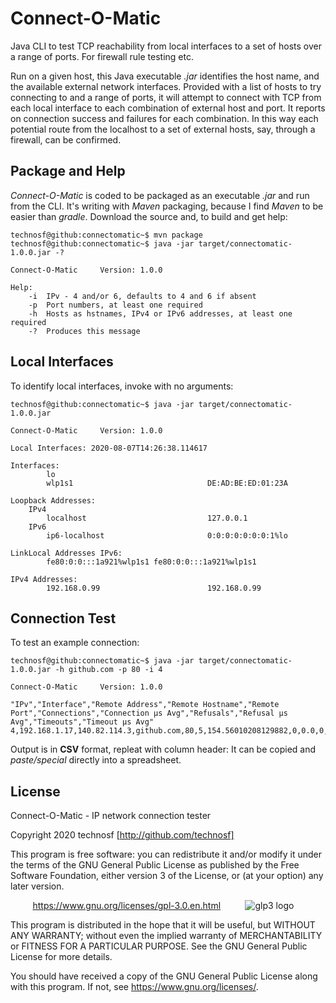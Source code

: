 # Connect-O-Matic
Java CLI to test TCP reachability from local interfaces to a set of hosts over a range of ports. For firewall rule testing etc.

Run on a given host, this Java executable _.jar_ identifies the host name, and the available external network interfaces. Provided with a list of hosts to try connecting to and a range of ports, it will attempt to connect with TCP from each local interface to each combination of external host and port.
It reports on connection success and failures for each combination.
In this way each potential route from the localhost to a set of external hosts, say, through a firewall, can be confirmed.

## Package and Help
_Connect-O-Matic_ is coded to be packaged as an executable _.jar_ and run from the CLI. It's writing with _Maven_ packaging, because I find _Maven_ to be easier than _gradle_. Download the source and, to build and get help:

```console
technosf@github:connectomatic~$ mvn package
technosf@github:connectomatic~$ java -jar target/connectomatic-1.0.0.jar -?	

Connect-O-Matic		Version: 1.0.0

Help:
	-i	IPv - 4 and/or 6, defaults to 4 and 6 if absent
	-p	Port numbers, at least one required
	-h	Hosts as hstnames, IPv4 or IPv6 addresses, at least one required
	-?	Produces this message
```
	
## Local Interfaces
To identify local interfaces, invoke with no arguments:	

```console
technosf@github:connectomatic~$ java -jar target/connectomatic-1.0.0.jar

Connect-O-Matic		Version: 1.0.0

Local Interfaces: 2020-08-07T14:26:38.114617

Interfaces:
		lo                              	
		wlp1s1                          	DE:AD:BE:ED:01:23A

Loopback Addresses:
	IPv4
		localhost                       	127.0.0.1
	IPv6
		ip6-localhost                   	0:0:0:0:0:0:0:1%lo

LinkLocal Addresses IPv6:
		fe80:0:0:::1a921%wlp1s1	fe80:0:0:::1a921%wlp1s1

IPv4 Addresses:
		192.168.0.99                    	192.168.0.99
```
## Connection Test
To test an example connection:

```console
technosf@github:connectomatic~$ java -jar target/connectomatic-1.0.0.jar -h github.com -p 80 -i 4

Connect-O-Matic		Version: 1.0.0

"IPv","Interface","Remote Address","Remote Hostname","Remote Port","Connections","Connection μs Avg","Refusals","Refusal μs Avg","Timeouts","Timeout μs Avg"
4,192.168.1.17,140.82.114.3,github.com,80,5,154.56010208129882,0,0.0,0,0.0
```
Output is in **CSV** format, repleat with column header: It can be copied and _paste/special_ directly into a spreadsheet.

## License

Connect-O-Matic - IP network connection tester

Copyright 2020  technosf  [http://github.com/technosf]

This program is free software: you can redistribute it and/or modify
it under the terms of the GNU General Public License as published by
the Free Software Foundation, either version 3 of the License, or
(at your option) any later version.

&nbsp;&nbsp;&nbsp;&nbsp;&nbsp;&nbsp;&nbsp;&nbsp;
https://www.gnu.org/licenses/gpl-3.0.en.html
&nbsp;&nbsp;&nbsp;&nbsp;&nbsp;&nbsp;&nbsp;&nbsp;
![glp3 logo](https://www.gnu.org/graphics/gplv3-127x51.png)


This program is distributed in the hope that it will be useful,
but WITHOUT ANY WARRANTY; without even the implied warranty of
MERCHANTABILITY or FITNESS FOR A PARTICULAR PURPOSE.  See the
GNU General Public License for more details.

You should have received a copy of the GNU General Public License
along with this program.  If not, see <https://www.gnu.org/licenses/>.